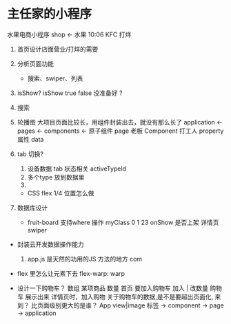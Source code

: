 # 主任家的小程序
水果电商小程序
shop <- 水果
10:06 KFC 打烊
1. 首页设计店面营业/打烊的需要
2. 分析页面功能
    - 搜索、swiper、列表
3. isShow?
    isShow true false 没准备好
    ?
4. 搜索
5. 轮播图
    大项目页面比较长，用组件封装出去，就没有那么长了
    application <- pages <- components <- 原子组件
    page 老板 Component 打工人 property 属性 data
6. tab 切换?
    1. 设备数据 tab 状态相关 activeTypeId
    2. 多个type  放到数据里
    3. 
    - CSS flex 1/4
    位置怎么做

7. 数据库设计
    - fruit-board
    支持where 操作
    myClass 0 1  23
    onShow 是否上架
    详情页 swiper
 
- 封装云开发数据操作能力
    1. app.js 是天然的功用的JS 方法的地方
    com

- flex 里怎么让元素下去
    flex-warp: warp
- 设计一下购物车？ 数组 某项商品 数量
    首页 要加入购物车 加入 | 改数量
    购物车 展示出来
    详情页时，加入购物
    关于购物车的数据,是不是要超出页面化, 来到？
    比页面级别更大的是谁？ App
    view|image 标签 -> component -> page -> application
